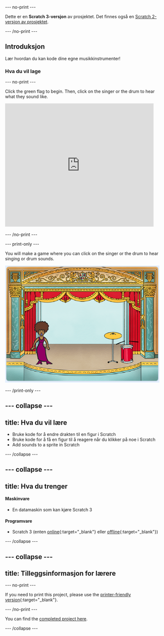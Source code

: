 \--- no-print \---

Dette er en **Scratch 3-versjon** av prosjektet. Det finnes også en [Scratch 2-versjon av prosjektet](https://projects.raspberrypi.org/en/projects/rock-band-scratch2).

\--- /no-print \---

## Introduksjon

Lær hvordan du kan kode dine egne musikkinstrumenter!

### Hva du vil lage

\--- no-print \---

Click the green flag to begin. Then, click on the singer or the drum to hear what they sound like.

<div class="scratch-preview">
  <iframe allowtransparency="true" width="485" height="402" src="https://scratch.mit.edu/projects/embed/276872220/?autostart=false" frameborder="0" scrolling="no"></iframe>
</div>

\--- /no-print \---

\--- print-only \---

You will make a game where you can click on the singer or the drum to hear singing or drum sounds.

![game screenshot](images/demo.png)

\--- /print-only \---

## \--- collapse \---

## title: Hva du vil lære

+ Bruke kode for å endre drakten til en figur i Scratch
+ Bruke kode for å få en figur til å reagere når du klikker på noe i Scratch
+ Add sounds to a sprite in Scratch

\--- /collapse \---

## \--- collapse \---

## title: Hva du trenger

#### Maskinvare

+ En datamaskin som kan kjøre Scratch 3

#### Programvare

+ Scratch 3 (enten [online](http://rpf.io/scratchon){:target="_blank"} eller [offline](http://rpf.io/scratchoff){:target="_blank"})

\--- /collapse \---

## \--- collapse \---

## title: Tilleggsinformasjon for lærere

\--- no-print \---

If you need to print this project, please use the [printer-friendly version](https://projects.raspberrypi.org/en/projects/rock-band/print){:target="_blank"}.

\--- /no-print \---

You can find the [completed project here](http://rpf.io/p/en/rock-band-get).

\--- /collapse \---